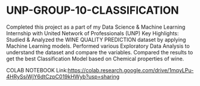 # UNP-GROUP-10-CLASSIFICATION
Completed this project as a part of my Data Science & Machine Learning Internship with United Network of Professionals (UNP)
Key Highlights:
Studied & Analyzed the WINE QUALITY PREDICTION dataset by applying Machine Learning models.
Performed various Exploratory Data Analysis to understand the dataset and compare the variables.
Compared the results to get the best Classification Model based on Chemical properties of wine.

COLAB NOTEBOOK Link:https://colab.research.google.com/drive/1mqyLPu-4HRySsiWjY6dtCzpC019kHWyb?usp=sharing


